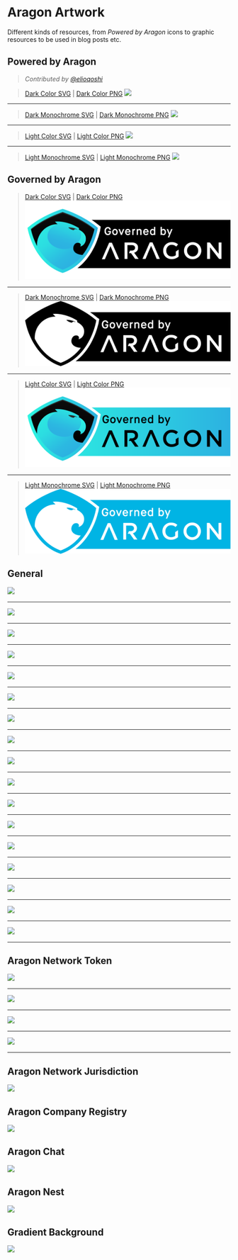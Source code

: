 # Aragon Artwork

Different kinds of resources, from *Powered by Aragon* icons to graphic resources to be used in blog posts etc.

## Powered by Aragon

> _Contributed by [@elioqoshi](https://github.com/elioqoshi)_

> [Dark Color SVG](Powered_By/SVG/Powered_By_Dark_Color.svg) | [Dark Color PNG](Powered_By/PNG/Powered_By_Dark_Color.png)
[<img src="../artwork/Powered_By/PNG/Powered_By_Dark_Color.png">](Powered_By/PNG/Powered_By_Dark_Color.png)
___
> [Dark Monochrome SVG](Powered_By/SVG/Powered_By_Dark_Monochrome.svg) | [Dark Monochrome PNG](Powered_By/PNG/Powered_By_Dark_Monochrome.png)
[<img src="../artwork/Powered_By/PNG/Powered_By_Dark_Monochrome.png">](Powered_By/PNG/Powered_By_Dark_Monochrome.png)
___
> [Light Color SVG](Powered_By/SVG/Powered_By_Light_Color.svg) | [Light Color PNG](Powered_By/PNG/Powered_By_Light_Color.png)
[<img src="../artwork/Powered_By/PNG/Powered_By_Light_Color.png">](Powered_By/PNG/Powered_By_Light_Color.png)
___
> [Light Monochrome SVG](Powered_By/SVG/Powered_By_Light_Monochrome.svg) | [Light Monochrome PNG](Powered_By/PNG/Powered_By_Light_Monochrome.png)
[<img src="../artwork/Powered_By/PNG/Powered_By_Light_Monochrome.png">](Powered_By/PNG/Powered_By_Light_Monochrome.png)

## Governed by Aragon

> [Dark Color SVG](Governed_By/Governed_By_Dark_Color.svg) | [Dark Color PNG](Governed_By/Governed_By_Dark_Color.png)
[<img src="../artwork/Governed_By/Governed_By_Dark_Color.png">](Governed_By/Governed_By_Dark_Color.png)
___
> [Dark Monochrome SVG](Governed_By/Governed_By_Dark_Monochrome.svg) | [Dark Monochrome PNG](Governed_By/Governed_By_Dark_Monochrome.png)
[<img src="../artwork/Governed_By/Governed_By_Dark_Monochrome.png">](Governed_By/Governed_By_Dark_Monochrome.png)
___
> [Light Color SVG](Governed_By/Governed_By_Light_Color.svg) | [Light Color PNG](Governed_By/Governed_By_Light_Color.png)
[<img src="../artwork/Governed_By/Governed_By_Light_Color.png">](Governed_By/Governed_By_Light_Color.png)
___
> [Light Monochrome SVG](Governed_By/Governed_By_Light_Monochrome.svg) | [Light Monochrome PNG](Governed_By/Governed_By_Light_Monochrome.png)
[<img src="../artwork/Governed_By/Governed_By_Light_Monochrome.png">](Governed_By/Governed_By_Light_Monochrome.png)

## General

[<img src="../artwork/basic/01.jpg">](basic/01.jpg)
___
[<img src="../artwork/basic/02.jpg">](basic/02.jpg)
___
[<img src="../artwork/basic/03.jpg">](basic/03.jpg)
___
[<img src="../artwork/basic/04.jpg">](basic/04.jpg)
___
[<img src="../artwork/basic/05.jpg">](basic/05.jpg)
___
[<img src="../artwork/basic/06.jpg">](basic/06.jpg)
___
[<img src="../artwork/basic/07.jpg">](basic/07.jpg)
___
[<img src="../artwork/basic/08.jpg">](basic/08.jpg)
___
[<img src="../artwork/basic/09.jpg">](basic/09.jpg)
___
[<img src="../artwork/basic/10.jpeg">](basic/10.jpeg)
___
[<img src="../artwork/basic/11.png">](basic/11.png)
___
[<img src="../artwork/basic/12.jpg">](basic/12.jpg)
___
[<img src="../artwork/basic/13.png">](basic/13.png)
___
[<img src="../artwork/basic/14.png">](basic/14.png)
___
[<img src="../artwork/basic/15.png">](basic/15.png)
___
[<img src="../artwork/basic/16.png">](basic/16.png)
___
[<img src="../artwork/basic/17.png">](basic/17.png)
___
## Aragon Network Token

[<img src="../artwork/ANT/ANT01.jpg">](ANT/ANT01.jpg)
___
[<img src="../artwork/ANT/ANT02.png">](ANT/ANT02.png)
___
[<img src="../artwork/ANT/ANT03.png">](ANT/ANT03.png)
___
[<img src="../artwork/ANT/ANT04.png">](ANT/ANT04.png)
___
## Aragon Network Jurisdiction

[<img src="../artwork/ANJ/ANJ01.png">](ANJ/ANJ01.png)

## Aragon Company Registry

[<img src="../artwork/Aragon_Company_Registry/Aragon_Company_Registry.jpeg">](Aragon_Company_Registry/Aragon_Company_Registry.jpeg)

## Aragon Chat

[<img src="../artwork/Aragon_Chat/Aragon_Chat.png">](Aragon_Chat/Aragon_Chat.png)

## Aragon Nest

[<img src="../artwork/Nest/01.png">](Nest/01.png)

## Gradient Background

[<img src="../artwork/aragon_gradient_background.jpg">](aragon_gradient_background.jpg)
